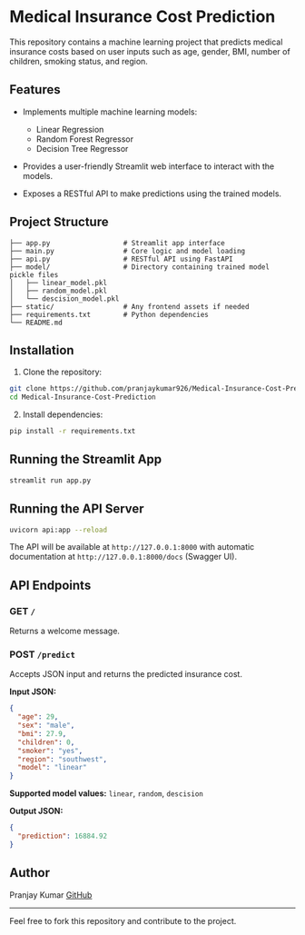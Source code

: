 # Medical Insurance Cost Prediction

This repository contains a machine learning project that predicts medical insurance costs based on user inputs such as age, gender, BMI, number of children, smoking status, and region.

## Features

* Implements multiple machine learning models:

  * Linear Regression
  * Random Forest Regressor
  * Decision Tree Regressor
* Provides a user-friendly Streamlit web interface to interact with the models.
* Exposes a RESTful API to make predictions using the trained models.

## Project Structure

```
├── app.py                  # Streamlit app interface
├── main.py                 # Core logic and model loading
├── api.py                  # RESTful API using FastAPI
├── model/                  # Directory containing trained model pickle files
│   ├── linear_model.pkl
│   ├── random_model.pkl
│   └── descision_model.pkl
├── static/                 # Any frontend assets if needed
├── requirements.txt        # Python dependencies
└── README.md
```

## Installation

1. Clone the repository:

```bash
git clone https://github.com/pranjaykumar926/Medical-Insurance-Cost-Prediction.git
cd Medical-Insurance-Cost-Prediction
```

2. Install dependencies:

```bash
pip install -r requirements.txt
```

## Running the Streamlit App

```bash
streamlit run app.py
```

## Running the API Server

```bash
uvicorn api:app --reload
```

The API will be available at `http://127.0.0.1:8000` with automatic documentation at `http://127.0.0.1:8000/docs` (Swagger UI).

## API Endpoints

### GET `/`

Returns a welcome message.

### POST `/predict`

Accepts JSON input and returns the predicted insurance cost.

**Input JSON:**

```json
{
  "age": 29,
  "sex": "male",
  "bmi": 27.9,
  "children": 0,
  "smoker": "yes",
  "region": "southwest",
  "model": "linear"
}
```

**Supported model values:** `linear`, `random`, `descision`

**Output JSON:**

```json
{
  "prediction": 16884.92
}
```

## Author

Pranjay Kumar
[GitHub](https://github.com/pranjaykumar926)

---

Feel free to fork this repository and contribute to the project.
